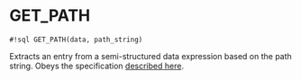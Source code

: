 # GET_PATH


`#!sql GET_PATH(data, path_string)`

Extracts an entry from a semi-structured data expression based on the path string.
Obeys the specification [described here](https://docs.snowflake.com/en/sql-reference/functions/get_path).



